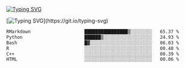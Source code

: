 [![Typing SVG](https://readme-typing-svg.demolab.com?font=Fira+Code&duration=1&pause=1000&center=true&vCenter=true&width=435&lines=Ivy+Streeter)](https://git.io/typing-svg)

[![Typing SVG](https://readme-typing-svg.demolab.com?font=Fira+Code&pause=1000&center=true&width=435&lines=Hello%2C+nice+to+meet+you!;I+am+a+researcher+in+biotech.;I+am+interested+in+bioinformatics.;I+am+self-taught+and+love+learning.;Feel+free+to+reach+out!)](https://git.io/typing-svg)
<!--START_SECTION:waka-->

```txt
RMarkdown                    ████████████████▒░░░░░░░░   65.37 %
Python                       ██████▒░░░░░░░░░░░░░░░░░░   24.93 %
Bash                         █▓░░░░░░░░░░░░░░░░░░░░░░░   06.03 %
R                            ░░░░░░░░░░░░░░░░░░░░░░░░░   00.48 %
C++                          ░░░░░░░░░░░░░░░░░░░░░░░░░   00.39 %
HTML                         ░░░░░░░░░░░░░░░░░░░░░░░░░   00.06 %
```

<!--END_SECTION:waka-->
